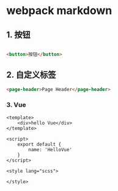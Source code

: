# webpack markdown


## 1. 按钮

```html

<button>按钮</button>
```

## 2. 自定义标签

```html
<page-header>Page Header</page-header>

```

### 3. Vue

```vue
<template>
    <div>hello Vue</div>
</template>

<script>
    export default {
        name: 'HelloVue'
    }
</script>

<style lang="scss">

</style>
```
